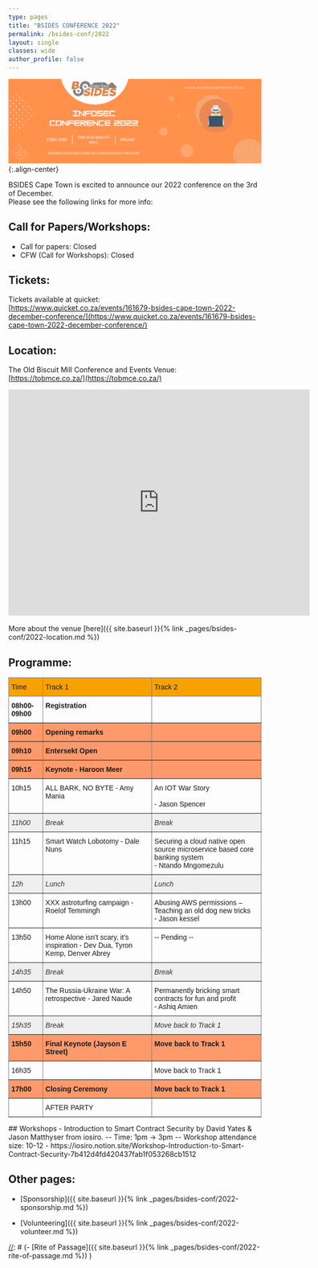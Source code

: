 ```yaml
---
type: pages
title: "BSIDES CONFERENCE 2022"
permalink: /bsides-conf/2022
layout: single
classes: wide
author_profile: false
---
```


![Preview](/assets/images/2022/Conference_2022.png){:.align-center}

BSIDES Cape Town is excited to announce our 2022 conference on the 3rd of  December.  
Please see the following links for more info:  


## Call for Papers/Workshops:  
- Call for papers:  Closed
- CFW (Call for Workshops):  Closed

[//]: # (The deadline for submissions is 23:59 on the 30th of September 2022, but the earlier you submit the better. )

## Tickets:
Tickets available at quicket:  
[https://www.quicket.co.za/events/161679-bsides-cape-town-2022-december-conference/](https://www.quicket.co.za/events/161679-bsides-cape-town-2022-december-conference/)


## Location:
The Old Biscuit Mill Conference and Events Venue:  
[https://tobmce.co.za/](https://tobmce.co.za/) 

<iframe src="https://www.google.com/maps/embed?pb=!1m14!1m8!1m3!1d13242.12485445135!2d18.4571621!3d-33.9274629!3m2!1i1024!2i768!4f13.1!3m3!1m2!1s0x0%3A0x39cc47e5b0eb6340!2sThe%20Old%20Biscuit%20Mill!5e0!3m2!1sen!2sza!4v1661353026841!5m2!1sen!2sza" width="600" height="450" style="border:0;" allowfullscreen="" loading="lazy"></iframe>

More about the venue [here]({{ site.baseurl }}{% link _pages/bsides-conf/2022-location.md %})  

## Programme:
<style type="text/css">
.tg  {border-collapse:collapse;border-spacing:0;}
.tg td{border-color:black;border-style:solid;border-width:1px;font-family:Arial, sans-serif;font-size:14px;
  overflow:hidden;padding:10px 5px;word-break:normal;}
.tg th{border-color:black;border-style:solid;border-width:1px;font-family:Arial, sans-serif;font-size:14px;
  font-weight:normal;overflow:hidden;padding:10px 5px;word-break:normal;}
.tg .tg-lto5{background-color:#f8a102;border-color:inherit;text-align:left;vertical-align:top}
.tg .tg-fymr{border-color:inherit;font-weight:bold;text-align:left;vertical-align:top}
.tg .tg-uuj7{background-color:#fe996b;border-color:inherit;font-weight:bold;text-align:left;vertical-align:top}
.tg .tg-0pky{border-color:inherit;text-align:left;vertical-align:top}
.tg .tg-dt93{background-color:#efefef;border-color:inherit;color:#333333;font-style:italic;text-align:left;vertical-align:top}
</style>
<table class="tg">
<thead>
  <tr>
    <th class="tg-lto5">Time<br></th>
    <th class="tg-lto5">Track 1</th>
    <th class="tg-lto5">Track 2</th>
  </tr>
</thead>
<tbody>
  <tr>
    <td class="tg-fymr">08h00-09h00</td>
    <td class="tg-fymr">Registration</td>
    <td class="tg-fymr"></td>
  </tr>
  <tr>
    <td class="tg-uuj7">09h00</td>
    <td class="tg-uuj7">Opening remarks</td>
    <td class="tg-uuj7"></td>
  </tr>
  <tr>
    <td class="tg-uuj7">09h10</td>
    <td class="tg-uuj7">Entersekt Open</td>
    <td class="tg-uuj7"></td>
  </tr>
  <tr>
    <td class="tg-uuj7">09h15</td>
    <td class="tg-uuj7">Keynote - Haroon Meer</td>
    <td class="tg-uuj7"></td>
  </tr>
  <tr>
    <td class="tg-0pky">10h15 </td>
    <td class="tg-0pky">ALL BARK, NO BYTE - Amy Mania<br></td>
    <td class="tg-0pky">An IOT War Story <br><br>- Jason Spencer</td>
  </tr>
  <tr>
    <td class="tg-dt93">11h00</td>
    <td class="tg-dt93">Break</td>
    <td class="tg-dt93">Break</td>
  </tr>
  <tr>
    <td class="tg-0pky">11h15 </td>
    <td class="tg-0pky">Smart Watch Lobotomy - Dale Nuns<br></td>
    <td class="tg-0pky">Securing a cloud native open source microservice based core banking system<br> - Ntando Mngomezulu</td>
  </tr>
  <tr>
    <td class="tg-dt93">12h</td>
    <td class="tg-dt93">Lunch</td>
    <td class="tg-dt93">Lunch</td>
  </tr>
  <tr>
    <td class="tg-0pky">13h00</td>
    <td class="tg-0pky">XXX astroturfing campaign - Roelof Temmingh</td>
    <td class="tg-0pky">Abusing AWS permissions – Teaching an old dog new tricks<br> - Jason kessel</td>
  </tr>
  <tr>
    <td class="tg-0pky">13h50 </td>
    <td class="tg-0pky">Home Alone isn’t scary, it’s inspiration - Dev Dua, Tyron Kemp, Denver Abrey</td>
    <td class="tg-0pky">-- Pending --</td>
  </tr>
  <tr>
    <td class="tg-dt93">14h35</td>
    <td class="tg-dt93">Break</td>
    <td class="tg-dt93">Break</td>
  </tr>
  <tr>
    <td class="tg-0pky">14h50 </td>
    <td class="tg-0pky">The Russia-Ukraine War: A retrospective - Jared Naude<br></td>
    <td class="tg-0pky">Permanently bricking smart contracts for fun and profit <br>- Ashiq Amien</td>
  </tr>
  <tr>
    <td class="tg-dt93">15h35</td>
    <td class="tg-dt93">Break</td>
    <td class="tg-dt93">Move back to Track 1</td>
  </tr>
  <tr>
    <td class="tg-uuj7">15h50</td>
    <td class="tg-uuj7">Final Keynote (Jayson E Street)</td>
    <td class="tg-uuj7">Move back to Track 1</td>
  </tr>
  <tr>
    <td class="tg-0pky">16h35</td>
    <td class="tg-0pky"></td>
    <td class="tg-0pky">Move back to Track 1</td>
  </tr>
  <tr>
    <td class="tg-uuj7">17h00</td>
    <td class="tg-uuj7">Closing Ceremony</td>
    <td class="tg-uuj7">Move back to Track 1</td>
  </tr>
  <tr>
    <td class="tg-0pky"></td>
    <td class="tg-0pky">AFTER PARTY</td>
    <td class="tg-0pky"></td>
  </tr>
</tbody>
</table>
## Workshops
- Introduction to Smart Contract Security by David Yates & Jason Matthyser from iosiro.
-- Time: 1pm -> 3pm
-- Workshop attendance size: 10-12
- https://iosiro.notion.site/Workshop-Introduction-to-Smart-Contract-Security-7b412d4fd420437fab1f053268cb1512

## Other pages:
  
- [Sponsorship]({{ site.baseurl }}{% link _pages/bsides-conf/2022-sponsorship.md %})  
  
- [Volunteering]({{ site.baseurl }}{% link _pages/bsides-conf/2022-volunteer.md %})  

[//]: # (- [Rite of Passage]({{ site.baseurl }}{% link _pages/bsides-conf/2022-rite-of-passage.md %}) )


